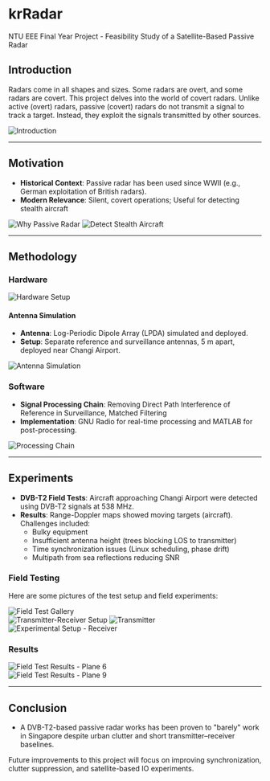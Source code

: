 # krRadar
NTU EEE Final Year Project - Feasibility Study of a Satellite-Based Passive Radar

## Introduction
Radars come in all shapes and sizes. Some radars are overt, and some radars are covert.
This project delves into the world of covert radars. Unlike active (overt) radars, passive
(covert) radars do not transmit a signal to track a target. Instead, they exploit the signals
transmitted by other sources.

![Introduction](./Media/slide3.png)

---

## Motivation
- **Historical Context**: Passive radar has been used since WWII (e.g., German exploitation of British radars).
- **Modern Relevance**: Silent, covert operations; Useful for detecting stealth aircraft

![Why Passive Radar](./Media/slide5.png)
![Detect Stealth Aircraft](./Media/slide6.png)

---

## Methodology
### Hardware

![Hardware Setup](./Media/slide11.png)

#### Antenna Simulation
- **Antenna**: Log-Periodic Dipole Array (LPDA) simulated and deployed.
- **Setup**: Separate reference and surveillance antennas, 5 m apart, deployed near Changi Airport.

![Antenna Simulation](./Media/slide12.png)

### Software
- **Signal Processing Chain**: Removing Direct Path Interference of Reference in Surveillance, Matched Filtering
- **Implementation**: GNU Radio for real-time processing and MATLAB for post-processing.

![Processing Chain](./Media/slide16.png)

---

## Experiments
- **DVB-T2 Field Tests**: Aircraft approaching Changi Airport were detected using DVB-T2 signals at 538 MHz.
- **Results**: Range-Doppler maps showed moving targets (aircraft). Challenges included:
  - Bulky equipment
  - Insufficient antenna height (trees blocking LOS to transmitter)
  - Time synchronization issues (Linux scheduling, phase drift)
  - Multipath from sea reflections reducing SNR

### Field Testing
Here are some pictures of the test setup and field experiments:

![Field Test Gallery](./Media/slide19.png)  
![Transmitter-Receiver Setup](./Media/slide21.png)
![Transmitter](./Media/slide22.png)  
![Experimental Setup - Receiver](./Media/slide23.png)  


### Results
![Field Test Results - Plane 6](./Media/slide26.png)  
![Field Test Results - Plane 9](./Media/slide28.png)

---

## Conclusion
- A DVB-T2-based passive radar works has been proven to "barely" work in Singapore despite urban clutter and short transmitter–receiver baselines.  

Future improvements to this project will focus on improving synchronization, clutter suppression, and satellite-based IO experiments.